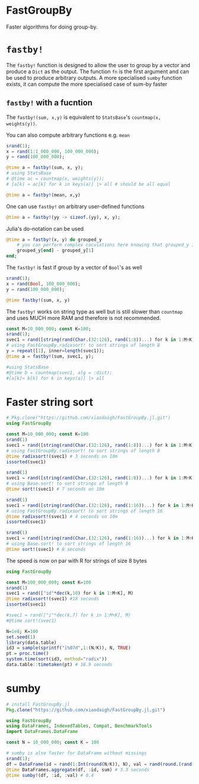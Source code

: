 # FastGroupBy

Faster algorithms for doing group-by.

# `fastby!`
The `fastby!` function is designed to allow the user to group by a vector and produce 
a `Dict` as the output. The function `fn` is the first argument and can be used to produce arbitrary outputs. A more specialised `sumby` function exists, it can compute the more specialised case of sum-by faster

## `fastby!` with a fucntion
The `fastby!(sum, x,y)` is equivalent to `StatsBase`'s `countmap(x, weights(y))`. 

You can also compute arbitrary functions e.g. `mean`
```julia
srand(1);
x = rand(1:1_000_000, 100_000_000);
y = rand(100_000_000);

@time a = fastby!(sum, x, y);
# using StatsBase
# @time ac = countmap(x, weights(y));
# [a[k] ≈ ac[k] for k in keys(a)] |> all # should be all equal

@time a = fastby!(mean, x,y)
```

One can use `fastby!` on arbitrary user-defined functions 
```julia
@time a = fastby!(yy -> sizeof.(yy), x, y);
```

Julia's do-notation can be used
```julia
@time a = fastby!(x, y) do grouped_y
    # you can perform complex caculations here knowing that grouped_y is y grouped by x
    grouped_y[end] - grouped_y[1]
end;
```

The `fastby!` is fast if group by a vector of `Bool`'s as well
```julia
srand(1);
x = rand(Bool, 100_000_000);
y = rand(100_000_000);

@time fastby!(sum, x, y)
```

The `fastby!` works on string type as well but is still slower than `countmap` and uses MUCH more RAM and therefore is not recommended.
```julia
const M=10_000_000; const K=100;
srand(1);
svec1 = rand([string(rand(Char.(32:126), rand(1:8))...) for k in 1:M÷K], M);
# using FastGroupBy.radixsort! to sort strings of length 8
y = repeat([1], inner=length(svec1));
@time a = fastby!(sum, svec1, y);

#using StatsBase
#@time b = countmap(svec1, alg = :dict);
#[a[k]≈ b[k] for k in keys(a)] |> all
```


# Faster string sort
```julia
# Pkg.clone("https://github.com/xiaodaigh/FastGroupBy.jl.git")
using FastGroupBy

const M=10_000_000; const K=100
srand(1)
svec1 = rand([string(rand(Char.(32:126), rand(1:8))...) for k in 1:M÷K], M)
# using FastGroupBy.radixsort! to sort strings of length 8
@time radixsort!(svec1) # 3 seconds on 10m
issorted(svec1)

srand(1)
svec1 = rand([string(rand(Char.(32:126), rand(1:8))...) for k in 1:M÷K], M)
# using Base.sort! to sort strings of length 8
@time sort!(svec1) # 7 seconds on 10m

srand(1)
svec1 = rand([string(rand(Char.(32:126), rand(1:16))...) for k in 1:M÷K], M)
# using FastGroupBy.radixsort! to sort strings of length 16
@time radixsort!(svec1) # 4 seconds on 10m
issorted(svec1)

srand(1)
svec1 = rand([string(rand(Char.(32:126), rand(1:16))...) for k in 1:M÷K], M)
# using Base.sort! to sort strings of length 16
@time sort!(svec1) # 8 seconds

```

The speed is now on par with R for strings of size 8 bytes
```julia
using FastGroupBy

const M=100_000_000; const K=100
srand(1)
svec1 = rand(["id"*dec(k,10) for k in 1:M÷K], M)
@time radixsort!(svec1) #18 seconds
issorted(svec1)

#svec1 = rand(["i"*dec(k,7) for k in 1:M÷K], M)
#@time sort!(svec1)
```

```r
N=1e8; K=100
set.seed(1)
library(data.table)
id3 = sample(sprintf("i%07d",1:(N/K)), N, TRUE)
pt = proc.time()
system.time(sort(id3, method="radix"))
data.table::timetaken(pt) # 18.9 seconds
```

# sumby
```julia
# install FastGroupBy.jl
Pkg.clone("https://github.com/xiaodaigh/FastGroupBy.jl.git")

using FastGroupBy
using DataFrames, IndexedTables, Compat, BenchmarkTools
import DataFrames.DataFrame

const N = 10_000_000; const K = 100

# sumby is also faster for DataFrame without missings
srand(1);
df = DataFrame(id = rand(1:Int(round(N/K)), N), val = rand(round.(rand(K)*100,4), N));
@time DataFrames.aggregate(df, :id, sum) # 3.3 seconds
@time sumby!(df, :id, :val) # 0.4
```
